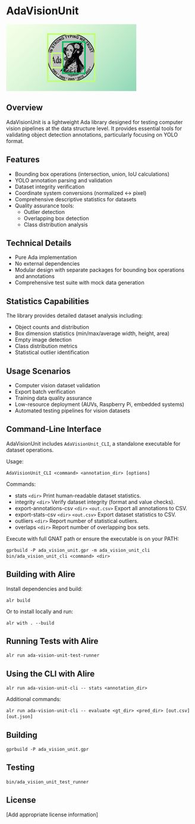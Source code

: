 # AdaVisionUnit

![AdaVisionUnit](adavisionunitcard.png)

## Overview

AdaVisionUnit is a lightweight Ada library designed for testing computer vision pipelines at the data structure level. It provides essential tools for validating object detection annotations, particularly focusing on YOLO format.

## Features

- Bounding box operations (intersection, union, IoU calculations)
- YOLO annotation parsing and validation
- Dataset integrity verification
- Coordinate system conversions (normalized ↔ pixel)
- Comprehensive descriptive statistics for datasets
- Quality assurance tools:
  - Outlier detection
  - Overlapping box detection
  - Class distribution analysis

## Technical Details

- Pure Ada implementation
- No external dependencies
- Modular design with separate packages for bounding box operations and annotations
- Comprehensive test suite with mock data generation

## Statistics Capabilities

The library provides detailed dataset analysis including:
- Object counts and distribution
- Box dimension statistics (min/max/average width, height, area)
- Empty image detection
- Class distribution metrics
- Statistical outlier identification

## Usage Scenarios

- Computer vision dataset validation
- Export batch verification
- Training data quality assurance
- Low-resource deployment (AUVs, Raspberry Pi, embedded systems)
- Automated testing pipelines for vision datasets

## Command-Line Interface

AdaVisionUnit includes `AdaVisionUnit_CLI`, a standalone executable for dataset operations.

Usage:
```
AdaVisionUnit_CLI <command> <annotation_dir> [options]
```
Commands:
- stats `<dir>`                 Print human-readable dataset statistics.
- integrity `<dir>`            Verify dataset integrity (format and value checks).
- export-annotations-csv `<dir>` `<out.csv>`
                                 Export all annotations to CSV.
- export-stats-csv `<dir>` `<out.csv>`
                                 Export dataset statistics to CSV.
- outliers `<dir>`             Report number of statistical outliers.
- overlaps `<dir>`             Report number of overlapping box sets.

Execute with full GNAT path or ensure the executable is on your PATH:
```
gprbuild -P ada_vision_unit.gpr -m ada_vision_unit_cli
bin/ada_vision_unit_cli <command> <dir>
```

## Building with Alire

Install dependencies and build:
```
alr build
```
Or to install locally and run:
```
alr with . --build
```

## Running Tests with Alire

```
alr run ada-vision-unit-test-runner
```

## Using the CLI with Alire

```
alr run ada-vision-unit-cli -- stats <annotation_dir>
```
Additional commands:
```
alr run ada-vision-unit-cli -- evaluate <gt_dir> <pred_dir> [out.csv] [out.json]
```

## Building

```
gprbuild -P ada_vision_unit.gpr
```

## Testing

```
bin/ada_vision_unit_test_runner
```

## License

[Add appropriate license information]